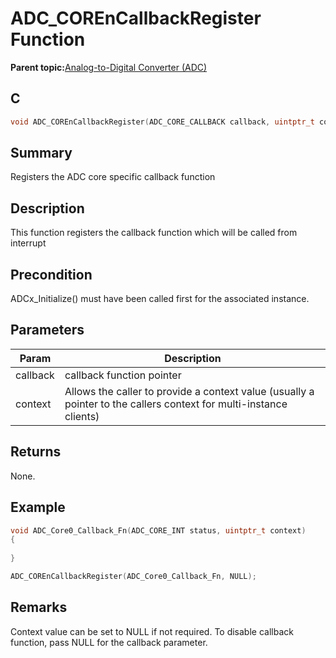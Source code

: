 # ADC\_COREnCallbackRegister Function

**Parent topic:**[Analog-to-Digital Converter \(ADC\)](GUID-FA022CD9-1025-47D5-B8BC-A27AC49112D8.md)

## C

```c
void ADC_COREnCallbackRegister(ADC_CORE_CALLBACK callback, uintptr_t context)
```

## Summary

Registers the ADC core specific callback function

## Description

This function registers the callback function which will be called from interrupt

## Precondition

ADCx\_Initialize\(\) must have been called first for the associated instance.

## Parameters

|Param|Description|
|-----|-----------|
|callback|callback function pointer|
|context|Allows the caller to provide a context value \(usually a pointer to the callers context for multi-instance clients\)|

## Returns

None.

## Example

```c
void ADC_Core0_Callback_Fn(ADC_CORE_INT status, uintptr_t context)
{
    
}

ADC_COREnCallbackRegister(ADC_Core0_Callback_Fn, NULL);
```

## Remarks

Context value can be set to NULL if not required. To disable callback function, pass NULL for the callback parameter.

